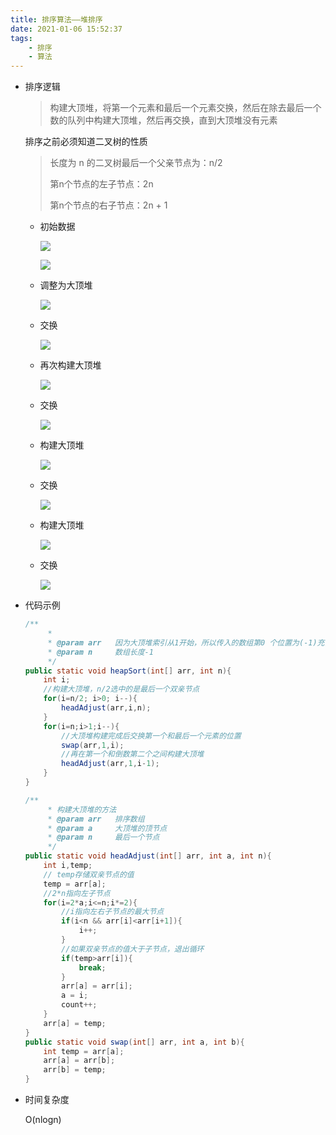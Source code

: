 ```yaml
---
title: 排序算法——堆排序
date: 2021-01-06 15:52:37
tags:
    - 排序
    - 算法
---
```

- 排序逻辑

    > 构建大顶堆，将第一个元素和最后一个元素交换，然后在除去最后一个数的队列中构建大顶堆，然后再交换，直到大顶堆没有元素

    <!--more-->
    排序之前必须知道二叉树的性质

    > 长度为 n 的二叉树最后一个父亲节点为：n/2
    >
    > 第n个节点的左子节点：2n
    >
    > 第n个节点的右子节点：2n + 1

    - 初始数据

        ![](https://gitee.com/buxiaoxing/image-bed/raw/master/img/1747833-20200721215453783-1269100304.png)

        ![](https://gitee.com/buxiaoxing/image-bed/raw/master/img/1747833-20200721215510727-459162781.png)

    - 调整为大顶堆

        ![](https://gitee.com/buxiaoxing/image-bed/raw/master/img/1747833-20200721215525449-828785986.png)

    - 交换

        ![](https://gitee.com/buxiaoxing/image-bed/raw/master/img/1747833-20200721215538650-1219101939.png)
        
    - 再次构建大顶堆

        ![](https://gitee.com/buxiaoxing/image-bed/raw/master/img/1747833-20200721215811834-1845150604.png)

    - 交换

        ![](https://gitee.com/buxiaoxing/image-bed/raw/master/img/1747833-20200721215822421-1912672445.png)

    - 构建大顶堆

        ![](https://gitee.com/buxiaoxing/image-bed/raw/master/img/1747833-20200721215832625-1182487539.png)

    - 交换

        ![](https://gitee.com/buxiaoxing/image-bed/raw/master/img/1747833-20200721215843821-880663380.png)

    - 构建大顶堆

        ![](https://gitee.com/buxiaoxing/image-bed/raw/master/img/1747833-20200721215727441-2016287820.png)

    - 交换

        ![](https://gitee.com/buxiaoxing/image-bed/raw/master/img/1747833-20200721215737675-1469554004.png)

- 代码示例

  ```java
  /**
       *
       * @param arr   因为大顶堆索引从1开始，所以传入的数组第0 个位置为(-1)充当占位符
       * @param n     数组长度-1
       */
  public static void heapSort(int[] arr, int n){
      int i;
      //构建大顶堆，n/2选中的是最后一个双亲节点
      for(i=n/2; i>0; i--){
          headAdjust(arr,i,n);
      }
      for(i=n;i>1;i--){
          //大顶堆构建完成后交换第一个和最后一个元素的位置
          swap(arr,1,i);
          //再在第一个和倒数第二个之间构建大顶堆
          headAdjust(arr,1,i-1);
      }
  }
  
  /**
       * 构建大顶堆的方法
       * @param arr   排序数组
       * @param a     大顶堆的顶节点
       * @param n     最后一个节点
       */
  public static void headAdjust(int[] arr, int a, int n){
      int i,temp;
      // temp存储双亲节点的值
      temp = arr[a];
      //2*n指向左子节点
      for(i=2*a;i<=n;i*=2){
          //i指向左右子节点的最大节点
          if(i<n && arr[i]<arr[i+1]){
              i++;
          }
          //如果双亲节点的值大于子节点，退出循环
          if(temp>arr[i]){
              break;
          }
          arr[a] = arr[i];
          a = i;
          count++;
      }
      arr[a] = temp;
  }
  public static void swap(int[] arr, int a, int b){
      int temp = arr[a];
      arr[a] = arr[b];
      arr[b] = temp;
  }
  ```

  

- 时间复杂度

  O(nlogn)


